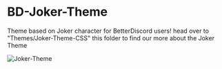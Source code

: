 # BD-Joker-Theme
Theme based on Joker character for BetterDiscord users! head over to "Themes/Joker-Theme-CSS" this folder to find our more about the Joker Theme

![Joker-Theme](Joker-Theme-CSS-Images/Images/user-pop-up-window.jpg)
